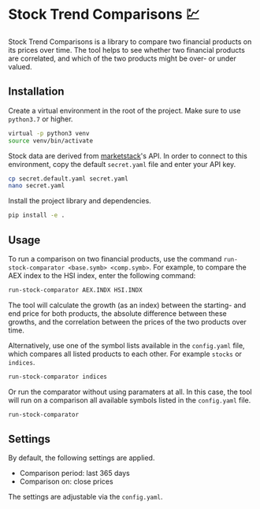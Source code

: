# Stock Trend Comparisons :chart:

Stock Trend Comparisons is a library to compare two financial products on its prices over time. The tool helps to see whether two financial products are correlated, and which of the two products might be over- or under valued.

## Installation

Create a virtual environment in the root of the project. Make sure to use `python3.7` or higher.
```bash
virtual -p python3 venv
source venv/bin/activate
```

Stock data are derived from [marketstack](https://marketstack.com/)'s API. In order to connect to this environment, copy the default `secret.yaml` file and enter your API key.
```bash
cp secret.default.yaml secret.yaml
nano secret.yaml
```

Install the project library and dependencies.
```bash
pip install -e .
```

## Usage

To run a comparison on two financial products, use the command `run-stock-comparator <base.symb> <comp.symb>`. For example, to compare the AEX index to the HSI index, enter the following command:
```bash
run-stock-comparator AEX.INDX HSI.INDX
```

The tool will calculate the growth (as an index) between the starting- and end price for both products, the absolute difference between these growths, and the correlation between the prices of the two products over time.

Alternatively, use one of the symbol lists available in the `config.yaml` file, which compares all listed products to each other. For example `stocks` or `indices`.
```bash
run-stock-comparator indices
```

Or run the comparator without using paramaters at all. In this case, the tool will run on a comparison all available symbols listed in the `config.yaml` file.
```bash
run-stock-comparator
```

## Settings

By default, the following settings are applied.

- Comparison period: last 365 days
- Comparison on: close prices

The settings are adjustable via the `config.yaml`.
